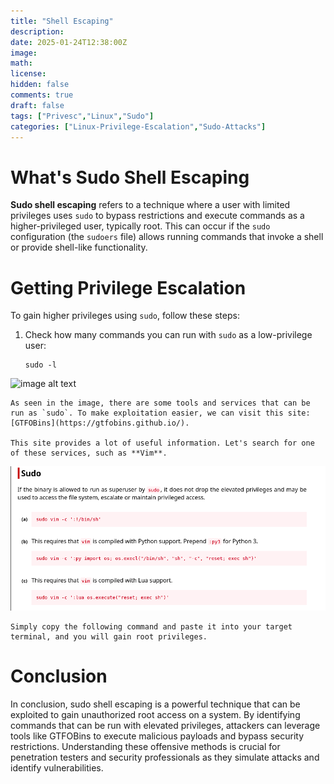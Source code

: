 ```yaml
---
title: "Shell Escaping"
description: 
date: 2025-01-24T12:38:00Z
image: 
math: 
license: 
hidden: false
comments: true
draft: false
tags: ["Privesc","Linux","Sudo"]
categories: ["Linux-Privilege-Escalation","Sudo-Attacks"] 
---
```


# What's Sudo Shell Escaping

**Sudo shell escaping** refers to a technique where a user with limited privileges uses `sudo` to bypass restrictions and execute commands as a higher-privileged user, typically root. This can occur if the `sudo` configuration (the `sudoers` file) allows running commands that invoke a shell or provide shell-like functionality.

# Getting Privilege Escalation

To gain higher privileges using `sudo`, follow these steps:

1. Check how many commands you can run with `sudo` as a low-privilege user:

    ```shell
    sudo -l
    ```

  ![image alt text](post/sudo.png)

    As seen in the image, there are some tools and services that can be run as `sudo`. To make exploitation easier, we can visit this site: [GTFOBins](https://gtfobins.github.io/).

    This site provides a lot of useful information. Let's search for one of these services, such as **Vim**.

  ![image alt text](post/gtfbon.png)

    Simply copy the following command and paste it into your target terminal, and you will gain root privileges.

# Conclusion

In conclusion, sudo shell escaping is a powerful technique that can be exploited to gain unauthorized root access on a system. By identifying commands that can be run with elevated privileges, attackers can leverage tools like GTFOBins to execute malicious payloads and bypass security restrictions. Understanding these offensive methods is crucial for penetration testers and security professionals as they simulate attacks and identify vulnerabilities.